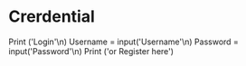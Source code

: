 # Crerdential
Print ('Login'\n)
Username = input('Username'\n)
Password = input('Password'\n)
Print ('or Register here')
